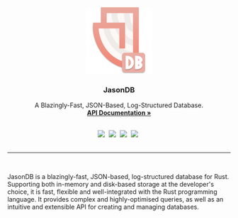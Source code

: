 <div align="center">
  <img src="https://raw.githubusercontent.com/w-henderson/JasonDB/master/assets/logo_transparent.png" width=150>

  <h3 align="center">JasonDB</h3>

  <p align="center">
    A Blazingly-Fast, JSON-Based, Log-Structured Database.<br>
    <a href="https://docs.rs/jasondb"><strong>API Documentation »</strong></a>
  </p><br>

  <img src="https://img.shields.io/badge/language-rust-b07858?style=for-the-badge&logo=rust" style="margin-right:5px">
  <img src="https://img.shields.io/github/workflow/status/w-henderson/JasonDB/CI?style=for-the-badge" style="margin-right:5px">
  <img src="https://img.shields.io/badge/dependencies-0-brightgreen?style=for-the-badge" style="margin-right:5px">
  <img src="https://img.shields.io/crates/v/jasondb?label=crates.io&style=for-the-badge" style="margin-right:5px"><br><br>
</div>

<hr><br>

JasonDB is a blazingly-fast, JSON-based, log-structured database for Rust. Supporting both in-memory and disk-based storage at the developer's choice, it is fast, flexible and well-integrated with the Rust programming language. It provides complex and highly-optimised queries, as well as an intuitive and extensible API for creating and managing databases.